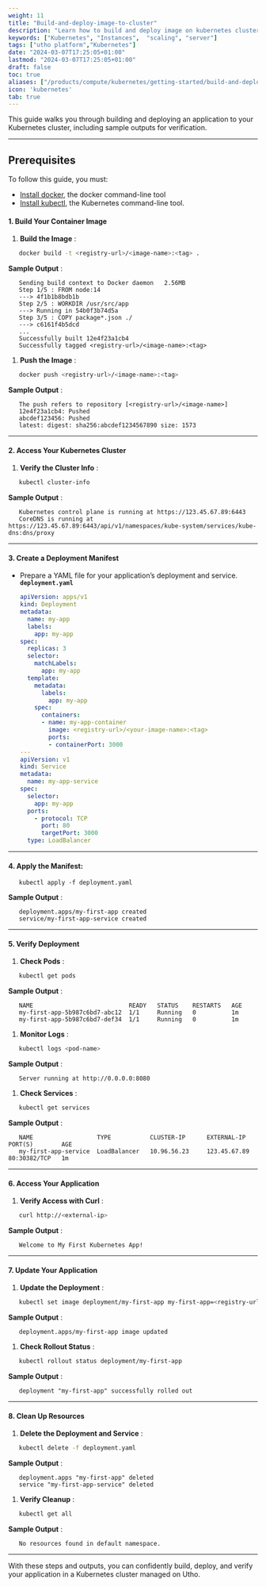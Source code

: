 ```yaml
---
weight: 11
title: "Build-and-deploy-image-to-cluster"
description: "Learn how to build and deploy image on kubernetes cluster"
keywords: ["Kubernetes", "Instances",  "scaling", "server"]
tags: ["utho platform","Kubernetes"]
date: "2024-03-07T17:25:05+01:00"
lastmod: "2024-03-07T17:25:05+01:00"
draft: false
toc: true
aliases: ["/products/compute/kubernetes/getting-started/build-and-deploy-image-to-cluster"]
icon: 'kubernetes'
tab: true
---
```

This guide walks you through building and deploying an application to your Kubernetes cluster, including sample outputs for verification.

---

## Prerequisites

To follow this guide, you must:

* [Install docker](https://docs.docker.com/engine/install/ "https://docs.docker.com/engine/install/"), the docker command-line tool
* [Install kubectl](https://kubernetes.io/docs/tasks/tools/ "https://kubernetes.io/docs/tasks/tools/"), the Kubernetes command-line tool.

#### **1. Build Your Container Image**

1. **Build the Image** :

```bash
   docker build -t <registry-url>/<image-name>:<tag> .
```

**Sample Output** :

```
   Sending build context to Docker daemon   2.56MB
   Step 1/5 : FROM node:14
   ---> 4f1b1b8bdb1b
   Step 2/5 : WORKDIR /usr/src/app
   ---> Running in 54b0f3b74d5a
   Step 3/5 : COPY package*.json ./
   ---> c6161f4b5dcd
   ...
   Successfully built 12e4f23a1cb4
   Successfully tagged <registry-url>/<image-name>:<tag>
```

1. **Push the Image** :

```bash
   docker push <registry-url>/<image-name>:<tag>
```

**Sample Output** :

```
   The push refers to repository [<registry-url>/<image-name>]
   12e4f23a1cb4: Pushed
   abcdef123456: Pushed
   latest: digest: sha256:abcdef1234567890 size: 1573
```

---

#### **2. Access Your Kubernetes Cluster**

1. **Verify the Cluster Info** :

```bash
   kubectl cluster-info
```

**Sample Output** :

```
   Kubernetes control plane is running at https://123.45.67.89:6443
   CoreDNS is running at https://123.45.67.89:6443/api/v1/namespaces/kube-system/services/kube-dns:dns/proxy
```

---

#### **3. Create a Deployment Manifest**

* Prepare a YAML file for your application’s deployment and service.
  **`deployment.yaml`**
  ```yaml
  apiVersion: apps/v1
  kind: Deployment
  metadata:
    name: my-app
    labels:
      app: my-app
  spec:
    replicas: 3
    selector:
      matchLabels:
        app: my-app
    template:
      metadata:
        labels:
          app: my-app
      spec:
        containers:
        - name: my-app-container
          image: <registry-url>/<your-image-name>:<tag>
          ports:
          - containerPort: 3000
  ---
  apiVersion: v1
  kind: Service
  metadata:
    name: my-app-service
  spec:
    selector:
      app: my-app
    ports:
      - protocol: TCP
        port: 80
        targetPort: 3000
    type: LoadBalancer
  ```

---

#### **4. Apply the Manifest:**

```
   kubectl apply -f deployment.yaml
```

**Sample Output** :

```
   deployment.apps/my-first-app created
   service/my-first-app-service created
```

---

#### **5. Verify Deployment**

1. **Check Pods** :

```bash
   kubectl get pods
```

**Sample Output** :

```
   NAME                           READY   STATUS    RESTARTS   AGE
   my-first-app-5b987c6bd7-abc12  1/1     Running   0          1m
   my-first-app-5b987c6bd7-def34  1/1     Running   0          1m
```

1. **Monitor Logs** :

```bash
   kubectl logs <pod-name>
```

**Sample Output** :

```
   Server running at http://0.0.0.0:8080
```

1. **Check Services** :

```bash
   kubectl get services
```

**Sample Output** :

```
   NAME                  TYPE           CLUSTER-IP      EXTERNAL-IP   PORT(S)        AGE
   my-first-app-service  LoadBalancer   10.96.56.23     123.45.67.89  80:30382/TCP   1m
```

---

#### **6. Access Your Application**

1. **Verify Access with Curl** :

```bash
   curl http://<external-ip>
```

**Sample Output** :

```
   Welcome to My First Kubernetes App!
```

---

#### **7. Update Your Application**

1. **Update the Deployment** :

```bash
   kubectl set image deployment/my-first-app my-first-app=<registry-url>/<new-image>:<new-tag>
```

**Sample Output** :

```
   deployment.apps/my-first-app image updated
```

1. **Check Rollout Status** :

```bash
   kubectl rollout status deployment/my-first-app
```

**Sample Output** :

```
   deployment "my-first-app" successfully rolled out
```

---

#### **8. Clean Up Resources**

1. **Delete the Deployment and Service** :

```bash
   kubectl delete -f deployment.yaml
```

**Sample Output** :

```
   deployment.apps "my-first-app" deleted
   service "my-first-app-service" deleted
```

1. **Verify Cleanup** :

```bash
   kubectl get all
```

**Sample Output** :

```
   No resources found in default namespace.
```

---

With these steps and outputs, you can confidently build, deploy, and verify your application in a Kubernetes cluster managed on Utho.
